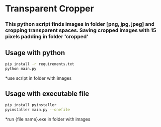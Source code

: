 # Transparent Cropper
### This python script finds images in folder [png, jpg, jpeg] and cropping transparent spaces. Saving cropped images with 15 pixels padding in folder 'cropped'

## Usage with python
```bash
pip install -r requirements.txt
python main.py
```
*use script in folder with images

## Usage with executable file
```bash
pip install pyinstaller
pyinstaller main.py --onefile
```
*run {file name}.exe in folder with images
